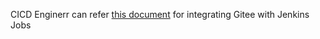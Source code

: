 CICD Enginerr can refer [this document](https://gitee.com/edgegallery/community/tree/master/Test%20WG/How-to%20Articles/Jenkins) for integrating Gitee with Jenkins Jobs